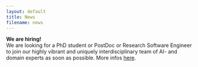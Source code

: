 ```yaml
---
layout: default
title: News
filename: news
---
```


**We are hiring!** <br>
We are looking for a PhD student or PostDoc or Research Software Engineer to join our highly vibrant and uniquely interdisciplinary team of AI- and domain experts as soon as possible. More infos [here](https://kainmueller-lab.github.io/aqqua/open_positions).
